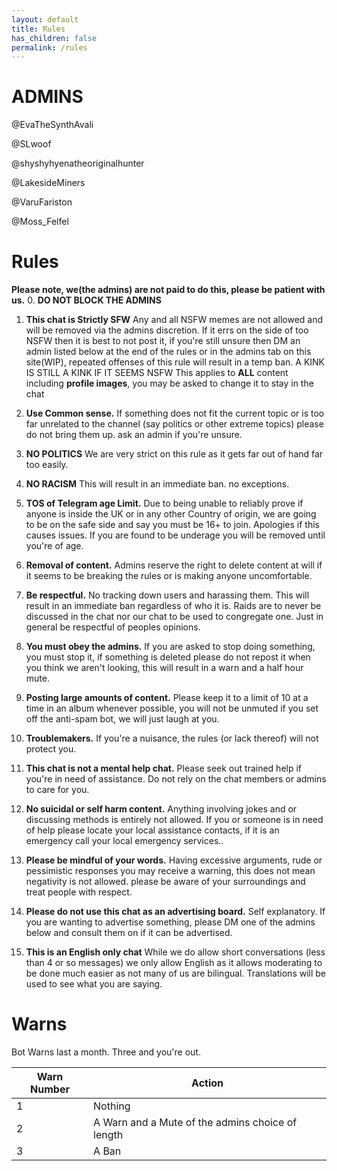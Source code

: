 ```yaml
---
layout: default
title: Rules
has_children: false
permalink: /rules
---
```

# ADMINS

@EvaTheSynthAvali 

@SLwoof

@shyshyhyenatheoriginalhunter

@LakesideMiners 

@VaruFariston 

@Moss_Felfel

# Rules

**Please note, we(the admins) are not paid to do this, please be patient with us.**
0. **DO NOT BLOCK THE ADMINS** 

1. **This chat is Strictly SFW**
Any and all NSFW memes are not allowed and will be removed via the admins discretion.
If it errs on the side of too NSFW then it is best to not post it, if you're still unsure then DM an admin listed below at the end of the rules or in the admins tab on this site(WIP), repeated offenses of this rule will result in a temp ban.
A KINK IS STILL A KINK IF IT SEEMS NSFW
This applies to **ALL** content including **profile images**, you may be asked to change it to stay in the chat

2. **Use Common sense.**
If something does not fit the current topic or is too far unrelated to the channel (say politics or other extreme topics) please do not bring them up. ask an admin if you're unsure.

3. **NO POLITICS**
We are very strict on this rule as it gets far out of hand far too easily. 

4. **NO RACISM**
This will result in an immediate ban. no exceptions.

5. **TOS of Telegram age Limit.**
Due to being unable to reliably prove if anyone is inside the UK or in any other Country of origin, we are going to be on the safe side and say you must be 16+ to join. Apologies if this causes issues.
If you are found to be underage you will be removed until you're of age.


6. **Removal of content.**
Admins reserve the right to delete content at will if it seems to be breaking the rules or is making anyone uncomfortable.

7. **Be respectful.**
No tracking down users and harassing them. This will result in an immediate ban regardless of who it is. 
Raids are to never be discussed in the chat nor our chat to be used to congregate one.
Just in general be respectful of peoples opinions. 

8. **You must obey the admins.**
If you are asked to stop doing something, you must stop it, if something is deleted please do not repost it when you think we aren't looking, this will result in a warn and a half hour mute.

9. **Posting large amounts of content.**
Please keep it to a limit of 10 at a time in an album whenever possible, you will not be unmuted if you set off the anti-spam bot, we will just laugh at you.

10. **Troublemakers.**
If you're a nuisance, the rules (or lack thereof) will not protect you.
 

11. **This chat is not a mental help chat.**
Please seek out trained help if you're in need of assistance. Do not rely on the chat members or admins to care for you.

12. **No suicidal or self harm content.**
Anything involving jokes and or discussing methods is entirely not allowed. If you or someone is in need of help please locate your local assistance contacts, if it is an emergency call your local emergency services..

13. **Please be mindful of your words.**
Having excessive arguments, rude or pessimistic responses you may receive a warning, this does not mean negativity is not allowed.
please be aware of your surroundings and treat people with respect.

14. **Please do not use this chat as an advertising board.**
Self explanatory. If you are wanting to advertise something, please DM one of the admins below and consult them on if it can be advertised.

15. **This is an English only chat**
While we do allow short conversations (less than 4 or so messages) we only allow English as it allows moderating to be done much easier as not many of us are bilingual. Translations will be used to see what you are saying. 

# Warns
Bot Warns last a month. Three and you're out.

| Warn Number | Action                                           |
|-------------|--------------------------------------------------|
| 1           | Nothing                                          |
| 2           | A Warn and a Mute of the admins choice of length |
| 3           | A Ban                                            |
